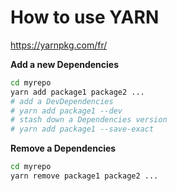 # How to use YARN
https://yarnpkg.com/fr/

**Add a new Dependencies**
```bash
cd myrepo
yarn add package1 package2 ...
# add a DevDependencies
# yarn add package1 --dev
# stash down a Dependencies version
# yarn add package1 --save-exact
```

**Remove a Dependencies**
```bash
cd myrepo
yarn remove package1 package2 ...
```

